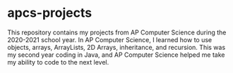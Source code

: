 # apcs-projects
This repository contains my projects from AP Computer Science during the 2020-2021 school year. In AP Computer Science, I learned how to use objects, arrays, ArrayLists, 2D Arrays, inheritance, and recursion. This was my second year coding in Java, and AP Computer Science helped me take my ability to code to the next level.

